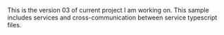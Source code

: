 This is the version 03 of current project I am working on. This sample includes services and cross-communication between service typescript files.
